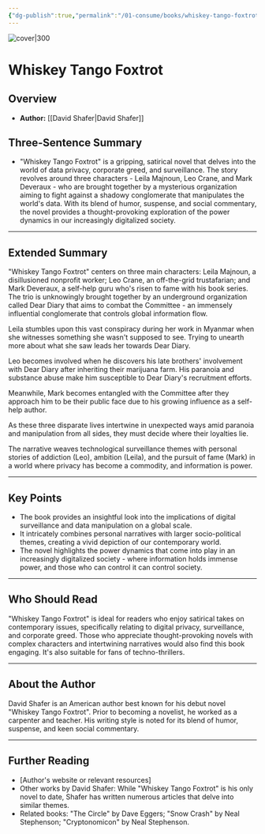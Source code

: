 ```yaml
---
{"dg-publish":true,"permalink":"/01-consume/books/whiskey-tango-foxtrot/","title":"Whiskey Tango Foxtrot","tags":["data-privasy","greed","corporations","surveillance","digital-society"]}
---
```


![cover|300](http://books.google.com/books/content?id=wU1IAgAAQBAJ&printsec=frontcover&img=1&zoom=1&edge=curl&source=gbs_api)

# Whiskey Tango Foxtrot

## Overview
- **Author:** [[David Shafer\|David Shafer]]  

## Three-Sentence Summary
- "Whiskey Tango Foxtrot" is a gripping, satirical novel that delves into the world of data privacy, corporate greed, and surveillance. The story revolves around three characters - Leila Majnoun, Leo Crane, and Mark Deveraux - who are brought together by a mysterious organization aiming to fight against a shadowy conglomerate that manipulates the world's data. With its blend of humor, suspense, and social commentary, the novel provides a thought-provoking exploration of the power dynamics in our increasingly digitalized society.

---

## Extended Summary
"Whiskey Tango Foxtrot" centers on three main characters: Leila Majnoun, a disillusioned nonprofit worker; Leo Crane, an off-the-grid trustafarian; and Mark Deveraux, a self-help guru who's risen to fame with his book series. The trio is unknowingly brought together by an underground organization called Dear Diary that aims to combat the Committee - an immensely influential conglomerate that controls global information flow.

Leila stumbles upon this vast conspiracy during her work in Myanmar when she witnesses something she wasn't supposed to see. Trying to unearth more about what she saw leads her towards Dear Diary.

Leo becomes involved when he discovers his late brothers' involvement with Dear Diary after inheriting their marijuana farm. His paranoia and substance abuse make him susceptible to Dear Diary's recruitment efforts.

Meanwhile, Mark becomes entangled with the Committee after they approach him to be their public face due to his growing influence as a self-help author.

As these three disparate lives intertwine in unexpected ways amid paranoia and manipulation from all sides, they must decide where their loyalties lie.

The narrative weaves technological surveillance themes with personal stories of addiction (Leo), ambition (Leila), and the pursuit of fame (Mark) in a world where privacy has become a commodity, and information is power.

---

## Key Points
- The book provides an insightful look into the implications of digital surveillance and data manipulation on a global scale.
- It intricately combines personal narratives with larger socio-political themes, creating a vivid depiction of our contemporary world.
- The novel highlights the power dynamics that come into play in an increasingly digitalized society - where information holds immense power, and those who can control it can control society.

---

## Who Should Read
"Whiskey Tango Foxtrot" is ideal for readers who enjoy satirical takes on contemporary issues, specifically relating to digital privacy, surveillance, and corporate greed. Those who appreciate thought-provoking novels with complex characters and intertwining narratives would also find this book engaging. It's also suitable for fans of techno-thrillers.

---

## About the Author
David Shafer is an American author best known for his debut novel "Whiskey Tango Foxtrot". Prior to becoming a novelist, he worked as a carpenter and teacher. His writing style is noted for its blend of humor, suspense, and keen social commentary.

---

## Further Reading
- [Author's website or relevant resources]
- Other works by David Shafer: While "Whiskey Tango Foxtrot" is his only novel to date, Shafer has written numerous articles that delve into similar themes.
- Related books: "The Circle" by Dave Eggers; "Snow Crash" by Neal Stephenson; "Cryptonomicon" by Neal Stephenson.

